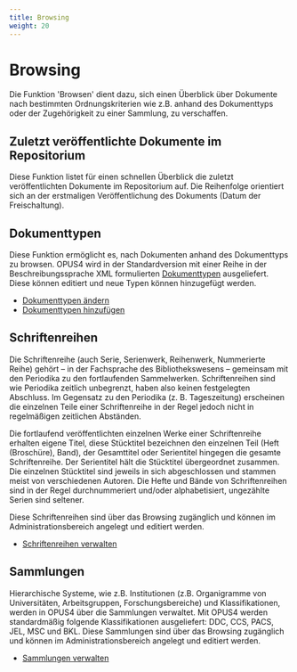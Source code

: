 ```yaml
---
title: Browsing
weight: 20
---
```


# Browsing

Die Funktion 'Browsen' dient dazu, sich einen Überblick über Dokumente nach bestimmten Ordnungskriterien wie z.B.
anhand des Dokumenttyps oder der Zugehörigkeit zu einer Sammlung, zu verschaffen.

## Zuletzt veröffentlichte Dokumente im Repositorium

Diese Funktion listet für einen schnellen Überblick die zuletzt veröffentlichten Dokumente im Repositorium auf. Die
Reihenfolge orientiert sich an der erstmaligen Veröffentlichung des Dokuments (Datum der Freischaltung).

## Dokumenttypen

Diese Funktion ermöglicht es, nach Dokumenten anhand des Dokumenttyps zu browsen. OPUS4 wird in der Standardversion
mit einer Reihe in der Beschreibungssprache XML formulierten [Dokumenttypen](../documenttypes/index.html) ausgeliefert.
Diese können editiert und neue Typen können hinzugefügt werden.

* [Dokumenttypen ändern](../configext/doctypes.html)
* [Dokumenttypen hinzufügen](../configext/doctypes.html#neuen-dokumenttyp-anlegen)

## Schriftenreihen

Die Schriftenreihe (auch Serie, Serienwerk, Reihenwerk, Nummerierte Reihe) gehört – in der Fachsprache des
Bibliothekswesens – gemeinsam mit den Periodika zu den fortlaufenden Sammelwerken. Schriftenreihen sind wie Periodika
zeitlich unbegrenzt, haben also keinen festgelegten Abschluss. Im Gegensatz zu den Periodika (z. B. Tageszeitung)
erscheinen die einzelnen Teile einer Schriftenreihe in der Regel jedoch nicht in regelmäßigen zeitlichen Abständen.

Die fortlaufend veröffentlichten einzelnen Werke einer Schriftenreihe erhalten eigene Titel, diese Stücktitel bezeichnen
den einzelnen Teil (Heft (Broschüre), Band), der Gesamttitel oder Serientitel hingegen die gesamte Schriftenreihe. Der
Serientitel hält die Stücktitel übergeordnet zusammen. Die einzelnen Stücktitel sind jeweils in sich abgeschlossen und
stammen meist von verschiedenen Autoren. Die Hefte und Bände von Schriftenreihen sind in der Regel durchnummeriert
und/oder alphabetisiert, ungezählte Serien sind seltener.

Diese Schriftenreihen sind über das Browsing zugänglich und können im Administrationsbereich angelegt und editiert
werden.

* [Schriftenreihen verwalten](../admin/series.html)

## Sammlungen

Hierarchische Systeme, wie z.B. Institutionen (z.B. Organigramme von Universitäten,
Arbeitsgruppen, Forschungsbereiche) und Klassifikationen, werden in OPUS4 über die Sammlungen
verwaltet. Mit OPUS4 werden standardmäßig folgende Klassifikationen ausgeliefert: DDC, CCS,
PACS, JEL, MSC und BKL. Diese Sammlungen sind über das Browsing zugänglich und können im
Administrationsbereich angelegt und editiert werden.

* [Sammlungen verwalten](../admin/collections.html)

